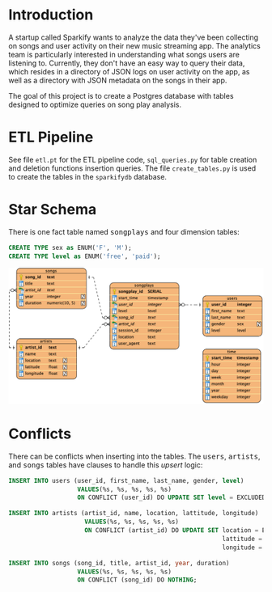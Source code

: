# Introduction
A startup called Sparkify wants to analyze the data they've been collecting on songs and user activity on their new music streaming app. The analytics team is particularly interested in understanding what songs users are listening to. Currently, they don't have an easy way to query their data, which resides in a directory of JSON logs on user activity on the app, as well as a directory with JSON metadata on the songs in their app.

The goal of this project is to create a Postgres database with tables designed to optimize queries on song play analysis.

# ETL Pipeline
See file `etl.pt` for the ETL pipeline code, `sql_queries.py` for table creation and deletion functions insertion queries. The file `create_tables.py` is used to create the tables in the `sparkifydb` database.

# Star Schema
There is one fact table named <tt>songplays</tt> and four dimension tables:

```SQL
CREATE TYPE sex as ENUM('F', 'M');
CREATE TYPE level as ENUM('free', 'paid');
```

![ERD Diagram](https://github.com/troyjc/data-modeling-postgres/blob/master/docs/Postgres%20Modeling%20ERD.png)

# Conflicts
There can be conflicts when inserting into the tables. The <tt>users</tt>, <tt>artists</tt>, and <tt>songs</tt> tables have clauses to handle this *upsert* logic:

```SQL
INSERT INTO users (user_id, first_name, last_name, gender, level)
                   VALUES(%s, %s, %s, %s, %s)
                   ON CONFLICT (user_id) DO UPDATE SET level = EXCLUDED.level;
```

```SQL
INSERT INTO artists (artist_id, name, location, lattitude, longitude)
                     VALUES(%s, %s, %s, %s, %s)
                     ON CONFLICT (artist_id) DO UPDATE SET location = EXCLUDED.location,
                                                           lattitude = EXCLUDED.lattitude,
                                                           longitude = EXCLUDED.longitude;
```

```SQL
INSERT INTO songs (song_id, title, artist_id, year, duration)
                   VALUES(%s, %s, %s, %s, %s)
                   ON CONFLICT (song_id) DO NOTHING;
```
